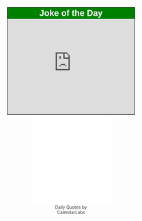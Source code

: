 <STYLE>A.vbx{FONT-FAMILY: Arial; TEXT-DECORATION: none; COLOR: #FFFFFF; FONT-WEIGHT: bold; font-size: 20px;} A.vbx:link{color: #FFFFFF;} A.vbx:active{color: #FFFFFF;} A.vbx:visited{color: #FFFFFF;} A.vbx:hover{TEXT-DECORATION: underline; }</STYLE><DIV style='margin: auto; padding: 0; width: 300px;'><DIV style='height: 250px; border: 1px solid #000000;'><DIV style='height: 23px; BACKGROUND: #008000; text-align: center; padding: 2px;'><a href='https://www.JokestJokes.com' target='_blank' title='www.JokestJokes.com - Joke, Jokes' class='vbx'>Joke of the Day</a></DIV><iframe src='https://www.jokestjokes.com/joke-of-the-day.php?h=FFFFFF&w=300&b=14&sz=000000' width='298' height='223' style='border: 0; margin: 0; padding: 0;'></iframe></DIV></DIV>



<div>
<!-------Do not change below this line-------><div align="center"><iframe align="center" src="//widget.calendarlabs.com/v1/quot.php?cid=101&ver=1.2&uid=7945524562&c=inspirational&l=en&cbg=FFFFFF&cb=1&cbc=000000&cf=calibri&cfg=000000&qfs=bi&qta=center&tfg=000000&tfs=bi&afc=000000&afs=i" width="188" height="210" marginwidth=0 marginheight=0 frameborder=no scrolling=no allowtransparency='true'>Loading...</iframe><div align="center" style="width:140px;font-size:10px;color:#333;">Daily Quotes by <a href="https://www.calendarlabs.com/" target="_blank" rel="nofollow" style="font-size:10px;text-decoration:none;color:#333;">CalendarLabs</a></div></div><!-------Do not change above this line------->
</div>

